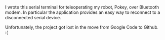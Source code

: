 I wrote this serial terminal for teleoperating my robot, Pokey, over Bluetooth modem. 
In particular the application provides an easy way to reconnect to a disconnected serial device.

Unfortunately, the project got lost in the move from Google Code to Github. :(
